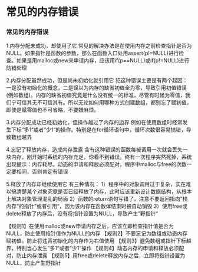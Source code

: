 # 常见的内存错误

### 常见的内存错误

1.内存分配未成功，却使用了它
常见的解决办法是在使用内存之前检查指针是否为NULL。如果指针是函数的参数，那么在函数入口处用assert(p!=NULL)进行检查。如果是用malloc或new来申请内存，应该用if(p==NULL)或if(p!=NULL)进行防错处理

2.内存分配虽然成功，但是尚未初始化就引用它
犯这种错误主要是有两个起因：一是没有初始化的概念，二是误以为内存的缺省初值全为零，导致引用初值错误(例如数组)。内存的缺省初值究竟是什么没有统一的标准，尽管有时候为零值，我们宁可信其无不可信其有。所以无论如何用哪种方式创建数组，都别忘了赋初值，即使是赋零值也不可省略，不要嫌麻烦。

3.内存分配成功已经初始化，但操作越过了内存的边界
例如在使用数组时经常发生下标”多1“或者”少1“的操作。特别是在for循环语句中，循环次数很容易搞错，导致数组越界

4.忘记了释放内存，造成内存泄露
含有这种错误的函数每被调用一次就会丢失一块内存，刚开始时系统的内存充足，你看不到错误。终有一次程序突然死掉，系统出现提示：内存耗尽。动态的申请和释放必须配对，程序中malloc与free的次数一定要相同，否则肯定有错误

5.释放了内存却继续使用它
有三种情况：
1）程序中的对象调用过于复杂，实在难以搞清楚某个对象究竟是否已经释放了内存，此时应该重新设计数据结构，从根本上解决对象管理混乱的局面
2）函数的return语句写错了，注意不要返回指向”栈内存“的指针”或者引用“，因为该内存在函数体结束时被自动销毁
3）使用free或delete释放了内存后，没有将指针设置为NULL，导致产生”野指针“

【规则1】在使用malloc或new申请内存之后，应该立即检查指针值是否为NULL，防止使用指针值作为NULL的内存
【规则2】不要忘记为数组或动态内存赋初值。防止将违背初始化的内存作为右值使用
【规则3】避免数组或指针下标越界，特别当心发生”多1“或者”少1“操作
【规则4】动态内存的申请和释放必须配对，防止内存泄露
【规则5】用free或delete释放内存之后，立即将指针设置为NULL，防止产生野指针
